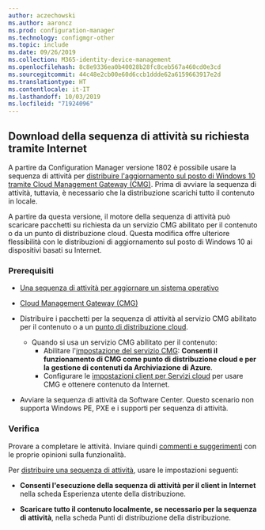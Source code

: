 ```yaml
---
author: aczechowski
ms.author: aaroncz
ms.prod: configuration-manager
ms.technology: configmgr-other
ms.topic: include
ms.date: 09/26/2019
ms.collection: M365-identity-device-management
ms.openlocfilehash: 8c8e9336ea0b40028b28fc8ceb567a460cd0e3cd
ms.sourcegitcommit: 44c48e2cb00e60d6ccb1ddde62a6159663917e2d
ms.translationtype: HT
ms.contentlocale: it-IT
ms.lasthandoff: 10/03/2019
ms.locfileid: "71924096"
---
```

## <a name="bkmk_dodcmg"></a> Download della sequenza di attività su richiesta tramite Internet

<!--3601238-->
A partire da Configuration Manager versione 1802 è possibile usare la sequenza di attività per [distribuire l'aggiornamento sul posto di Windows 10 tramite Cloud Management Gateway (CMG)](/sccm/osd/deploy-use/deploy-a-task-sequence#deploy-windows-10-in-place-upgrade-via-cmg). Prima di avviare la sequenza di attività, tuttavia, è necessario che la distribuzione scarichi tutto il contenuto in locale.

A partire da questa versione, il motore della sequenza di attività può scaricare pacchetti su richiesta da un servizio CMG abilitato per il contenuto o da un punto di distribuzione cloud. Questa modifica offre ulteriore flessibilità con le distribuzioni di aggiornamento sul posto di Windows 10 ai dispositivi basati su Internet.

### <a name="prerequisites"></a>Prerequisiti

- [Una sequenza di attività per aggiornare un sistema operativo](/sccm/osd/deploy-use/create-a-task-sequence-to-upgrade-an-operating-system)

- [Cloud Management Gateway (CMG)](/sccm/core/clients/manage/cmg/setup-cloud-management-gateway)

- Distribuire i pacchetti per la sequenza di attività al servizio CMG abilitato per il contenuto o a un [punto di distribuzione cloud](/sccm/core/plan-design/hierarchy/use-a-cloud-based-distribution-point).

  - Quando si usa un servizio CMG abilitato per il contenuto:
    - Abilitare l'[impostazione del servizio CMG](/sccm/core/clients/manage/cmg/setup-cloud-management-gateway#settings): **Consenti il funzionamento di CMG come punto di distribuzione cloud e per la gestione di contenuti da Archiviazione di Azure**.
    - Configurare le [impostazioni client per Servizi cloud](/sccm/core/clients/deploy/about-client-settings#cloud-services) per usare CMG e ottenere contenuto da Internet.

- Avviare la sequenza di attività da Software Center. Questo scenario non supporta Windows PE, PXE e i supporti per sequenza di attività.

### <a name="try-it-out"></a>Verifica

Provare a completare le attività. Inviare quindi [commenti e suggerimenti](/sccm/core/understand/find-help#product-feedback) con le proprie opinioni sulla funzionalità.

Per [distribuire una sequenza di attività](/sccm/osd/deploy-use/deploy-a-task-sequence), usare le impostazioni seguenti:

- **Consenti l'esecuzione della sequenza di attività per il client in Internet** nella scheda Esperienza utente della distribuzione.

- **Scaricare tutto il contenuto localmente, se necessario per la sequenza di attività**, nella scheda Punti di distribuzione della distribuzione.